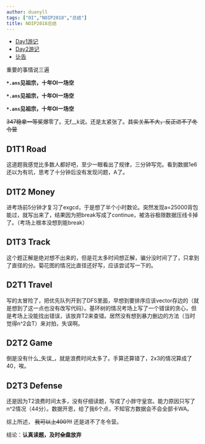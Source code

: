 ```yaml
---
author: duanyll
tags: ["OI","NOIP2018","总结"]
title: NOIP2018总结
---
```


- [Day1游记](/source/_posts/oi/2018-11-10-NOIP2018-Day1.md)
- [Day2游记](/source/_posts/oi/2018-11-11-NOIP2018-Day2.md)
- [讣告](/source/_posts/oi/2018-11-15-Obituary.md)

重要的事情说三遍

**`*.ans`见祖宗，十年OI一场空**

**`*.ans`见祖宗，十年OI一场空**

**`*.ans`见祖宗，十年OI一场空**

~~347稳拿一等奖~~爆零了。无f__k说。还是太紧张了。~~其实关系不大，反正进不了冬令营~~

## D1T1 Road

这道题我感觉比多数人都好吧，至少一眼看出了规律，三分钟写完。看到数据1e6还以为有坑，思考了十分钟后没有发现问题，A了。

## D1T2 Money

进考场前5分钟才复习了exgcd，于是想了半个小时数论。突然发现a=25000背包能过，就写出来了，结果因为把break写成了continue，被洛谷极限数据压线卡掉了。（考场上根本没想到能break）

## D1T3 Track

这个题正解是绝对想不出来的，但是花太多时间想正解，骗分没时间了了，只拿到了直径的分。菊花图的情况比直径还好写，应该尝试写一下的。

## D2T1 Travel

写的太冒险了，把优先队列开到了DFS里面，早想到要排序应该vector存边的（就是想到了这一点也没有改写代码）。基环树的情况考场上写了一个错误的贪心，但是考场上没能找出错误，该放弃T2来查错。居然没有想到暴力删边的方法（当时觉得n^2会T）来对拍，失误啊。

## D2T2 Game

倒是没有什么_失误_，就是浪费时间太多了。手算还算错了，2x3的情况算成了40，唉。

## D2T3 Defense

还是因为T2浪费时间太多，没有仔细读题，写成了小胖守皇宫。能力原因只写了n^2情况（44分）。数据开恩，给了我6个点，不知官方数据会不会全部卡WA。

综上所述， ~~我可以上400?!!~~ 还是进不了冬令营。

结论：**认真读题，及时~~全盘~~放弃**

